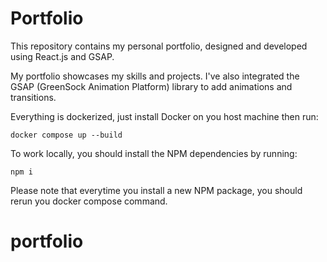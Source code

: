 # Portfolio

This repository contains my personal portfolio, designed and developed using React.js and GSAP.

My portfolio showcases my skills and projects. I've also integrated the GSAP (GreenSock Animation Platform) library to add animations and transitions.

Everything is dockerized, just install Docker on you host machine then run:

```
docker compose up --build
```

To work locally, you should install the NPM dependencies by running:

```
npm i
```

Please note that everytime you install a new NPM package, you should rerun you docker compose command.
# portfolio
